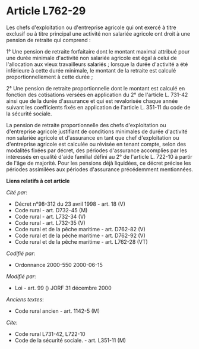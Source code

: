 # Article L762-29

Les chefs d'exploitation ou d'entreprise agricole qui ont exercé à titre exclusif ou à titre principal une activité non
salariée agricole ont droit à une pension de retraite qui comprend :

1° Une pension de retraite forfaitaire dont le montant maximal attribué pour une durée minimale d'activité non salariée
agricole est égal à celui de l'allocation aux vieux travailleurs salariés ; lorsque la durée d'activité a été inférieure à
cette durée minimale, le montant de la retraite est calculé proportionnellement à cette durée ;

2° Une pension de retraite proportionnelle dont le montant est calculé en fonction des cotisations versées en application du
2° de l'article L. 731-42 ainsi que de la durée d'assurance et qui est revalorisée chaque année suivant les coefficients
fixés en application de l'article L. 351-11 du code de la sécurité sociale.

La pension de retraite proportionnelle des chefs d'exploitation ou d'entreprise agricole justifiant de conditions minimales
de durée d'activité non salariée agricole et d'assurance en tant que chef d'exploitation ou d'entreprise agricole est
calculée ou révisée en tenant compte, selon des modalités fixées par décret, des périodes d'assurance accomplies par les
intéressés en qualité d'aide familial défini au 2° de l'article L. 722-10 à partir de l'âge de majorité. Pour les pensions
déjà liquidées, ce décret précise les périodes assimilées aux périodes d'assurance précédemment mentionnées.

**Liens relatifs à cet article**

_Cité par_:

  - Décret n°98-312 du 23 avril 1998 - art. 18 (V)
  - Code rural - art. D732-45 (M)
  - Code rural - art. L732-34 (V)
  - Code rural - art. L732-35 (V)
  - Code rural et de la pêche maritime - art. D762-82 (V)
  - Code rural et de la pêche maritime - art. D762-92 (V)
  - Code rural et de la pêche maritime - art. L762-28 (VT)

_Codifié par_:

  - Ordonnance 2000-550 2000-06-15

_Modifié par_:

  - Loi - art. 99 () JORF 31 décembre 2000

_Anciens textes_:

  - Code rural ancien - art. 1142-5 (M)

_Cite_:

  - Code rural L731-42, L722-10
  - Code de la sécurité sociale. - art. L351-11 (M)
